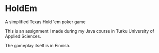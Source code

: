 # HoldEm
A simplified Texas Hold 'em poker game

This is an assignment I made during my Java course in Turku University of Applied Sciences.

The gameplay itself is in Finnish.
